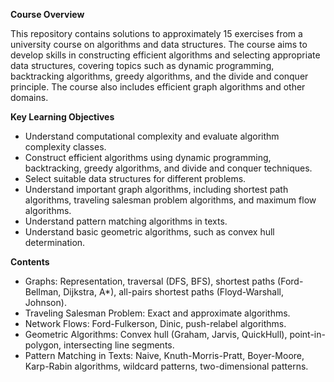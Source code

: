 **Course Overview**

This repository contains solutions to approximately 15 exercises from a university course on algorithms and data structures. The course aims to develop skills in constructing efficient algorithms and selecting appropriate data structures, covering topics such as dynamic programming, backtracking algorithms, greedy algorithms, and the divide and conquer principle. The course also includes efficient graph algorithms and other domains.

**Key Learning Objectives**

- Understand computational complexity and evaluate algorithm complexity classes.
- Construct efficient algorithms using dynamic programming, backtracking, greedy algorithms, and divide and conquer techniques.
- Select suitable data structures for different problems.
- Understand important graph algorithms, including shortest path algorithms, traveling salesman problem algorithms, and maximum flow algorithms.
- Understand pattern matching algorithms in texts.
- Understand basic geometric algorithms, such as convex hull determination.

**Contents**

- Graphs: Representation, traversal (DFS, BFS), shortest paths (Ford-Bellman, Dijkstra, A*), all-pairs shortest paths (Floyd-Warshall, Johnson).
- Traveling Salesman Problem: Exact and approximate algorithms.
- Network Flows: Ford-Fulkerson, Dinic, push-relabel algorithms.
- Geometric Algorithms: Convex hull (Graham, Jarvis, QuickHull), point-in-polygon, intersecting line segments.
- Pattern Matching in Texts: Naive, Knuth-Morris-Pratt, Boyer-Moore, Karp-Rabin algorithms, wildcard patterns, two-dimensional patterns.
